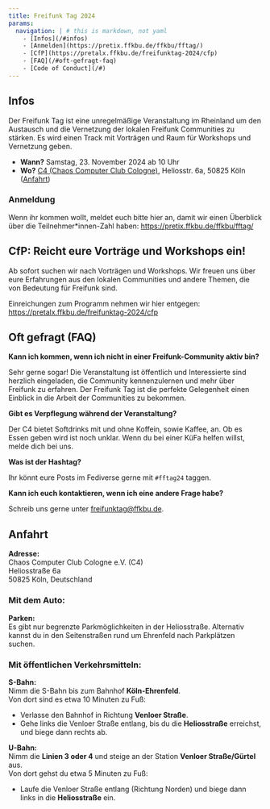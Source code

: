 ```yaml
---
title: Freifunk Tag 2024
params:
  navigation: | # this is markdown, not yaml
    - [Infos](/#infos)
    - [Anmelden](https://pretix.ffkbu.de/ffkbu/fftag/)
    - [CfP](https://pretalx.ffkbu.de/freifunktag-2024/cfp)
    - [FAQ](/#oft-gefragt-faq)
    - [Code of Conduct](/#)
---
```


## Infos

Der Freifunk Tag ist eine unregelmäßige Veranstaltung im Rheinland um den Austausch und die Vernetzung der lokalen Freifunk Communities zu stärken. Es wird einen Track mit Vorträgen und Raum für Workshops und Vernetzung geben.

- **Wann?** Samstag, 23. November 2024 ab 10 Uhr
- **Wo?** [C4 (Chaos Computer Club Cologne)](https://koeln.ccc.de/), Heliosstr. 6a, 50825 Köln ([Anfahrt](#anfahrt))

### Anmeldung

Wenn ihr kommen wollt, meldet euch bitte hier an, damit wir einen Überblick über die Teilnehmer\*innen-Zahl haben: https://pretix.ffkbu.de/ffkbu/fftag/

## CfP: Reicht eure Vorträge und Workshops ein!

Ab sofort suchen wir nach Vorträgen und Workshops. Wir freuen uns über eure Erfahrungen aus den lokalen Communities und andere Themen, die von Bedeutung für Freifunk sind.

Einreichungen zum Programm nehmen wir hier entgegen: https://pretalx.ffkbu.de/freifunktag-2024/cfp

## Oft gefragt (FAQ)

**Kann ich kommen, wenn ich nicht in einer Freifunk-Community aktiv bin?**

Sehr gerne sogar! Die Veranstaltung ist öffentlich und Interessierte sind herzlich eingeladen, die Community kennenzulernen und mehr über Freifunk zu erfahren. Der Freifunk Tag ist die perfekte Gelegenheit einen Einblick in die Arbeit der Communities zu bekommen.

**Gibt es Verpflegung während der Veranstaltung?**

Der C4 bietet Softdrinks mit und ohne Koffein, sowie Kaffee, an. Ob es Essen geben wird ist noch unklar. Wenn du bei einer KüFa helfen willst, melde dich bei uns.

**Was ist der Hashtag?**

Ihr könnt eure Posts im Fediverse gerne mit `#fftag24` taggen.

**Kann ich euch kontaktieren, wenn ich eine andere Frage habe?**

Schreib uns gerne unter freifunktag@ffkbu.de.

## Anfahrt

**Adresse:**  
Chaos Computer Club Cologne e.V. (C4)  
Heliosstraße 6a  
50825 Köln, Deutschland

### Mit dem Auto:

**Parken:**  
Es gibt nur begrenzte Parkmöglichkeiten in der Heliosstraße. Alternativ kannst du in den Seitenstraßen rund um Ehrenfeld nach Parkplätzen suchen.

### Mit öffentlichen Verkehrsmitteln:

**S-Bahn:**  
Nimm die S-Bahn bis zum Bahnhof **Köln-Ehrenfeld**.  
Von dort sind es etwa 10 Minuten zu Fuß:  
- Verlasse den Bahnhof in Richtung **Venloer Straße**.  
- Gehe links die Venloer Straße entlang, bis du die **Heliosstraße** erreichst, und biege dann rechts ab.

**U-Bahn:**  
Nimm die **Linien 3 oder 4** und steige an der Station **Venloer Straße/Gürtel** aus.  
Von dort gehst du etwa 5 Minuten zu Fuß:  
- Laufe die Venloer Straße entlang (Richtung Norden) und biege dann links in die **Heliosstraße** ein.
